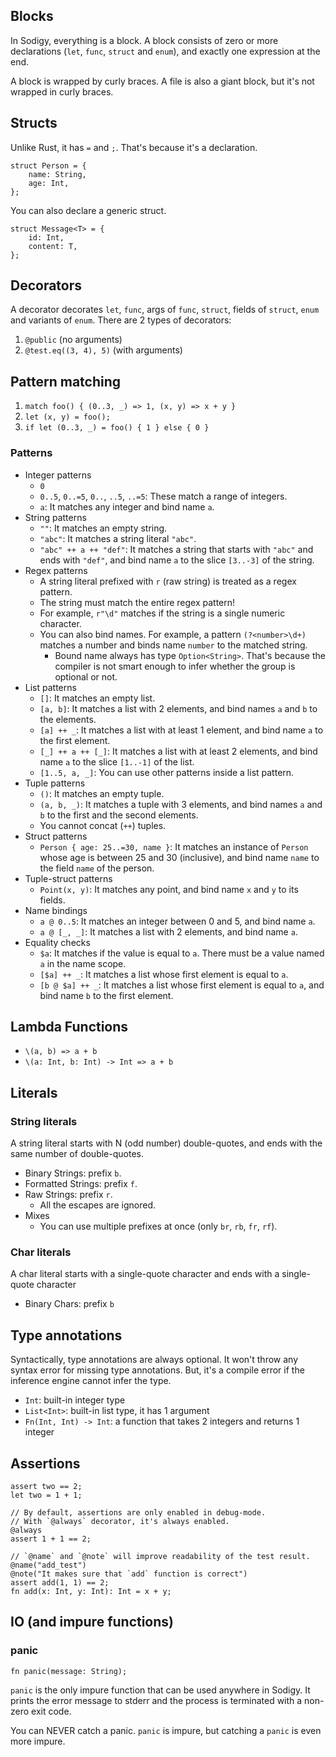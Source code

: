 ## Blocks

In Sodigy, everything is a block. A block consists of zero or more declarations (`let`, `func`, `struct` and `enum`), and exactly one expression at the end.

A block is wrapped by curly braces. A file is also a giant block, but it's not wrapped in curly braces.

## Structs

Unlike Rust, it has `=` and `;`. That's because it's a declaration.

```
struct Person = {
    name: String,
    age: Int,
};
```

You can also declare a generic struct.

```
struct Message<T> = {
    id: Int,
    content: T,
};
```

## Decorators

A decorator decorates `let`, `func`, args of `func`, `struct`, fields of `struct`, `enum` and variants of `enum`. There are 2 types of decorators:

1. `@public` (no arguments)
2. `@test.eq((3, 4), 5)` (with arguments)

## Pattern matching

1. `match foo() { (0..3, _) => 1, (x, y) => x + y }`
2. `let (x, y) = foo();`
3. `if let (0..3, _) = foo() { 1 } else { 0 }`

### Patterns

- Integer patterns
  - `0`
  - `0..5`, `0..=5`, `0..`, `..5`, `..=5`: These match a range of integers.
  - `a`: It matches any integer and bind name `a`.
- String patterns
  - `""`: It matches an empty string.
  - `"abc"`: It matches a string literal `"abc"`.
  - `"abc" ++ a ++ "def"`: It matches a string that starts with `"abc"` and ends with `"def"`, and bind name `a` to the slice `[3..-3]` of the string.
- Regex patterns
  - A string literal prefixed with `r` (raw string) is treated as a regex pattern.
  - The string must match the entire regex pattern!
  - For example, `r"\d"` matches if the string is a single numeric character.
  - You can also bind names. For example, a pattern `(?<number>\d+)` matches a number and binds name `number` to the matched string.
    - Bound name always has type `Option<String>`. That's because the compiler is not smart enough to infer whether the group is optional or not.
- List patterns
  - `[]`: It matches an empty list.
  - `[a, b]`: It matches a list with 2 elements, and bind names `a` and `b` to the elements.
  - `[a] ++ _`: It matches a list with at least 1 element, and bind name `a` to the first element.
  - `[_] ++ a ++ [_]`: It matches a list with at least 2 elements, and bind name `a` to the slice `[1..-1]` of the list.
  - `[1..5, a, _]`: You can use other patterns inside a list pattern.
- Tuple patterns
  - `()`: It matches an empty tuple.
  - `(a, b, _)`: It matches a tuple with 3 elements, and bind names `a` and `b` to the first and the second elements.
  - You cannot concat (`++`) tuples.
- Struct patterns
  - `Person { age: 25..=30, name }`: It matches an instance of `Person` whose age is between 25 and 30 (inclusive), and bind name `name` to the field `name` of the person.
- Tuple-struct patterns
  - `Point(x, y)`: It matches any point, and bind name `x` and `y` to its fields.
- Name bindings
  - `a @ 0..5`: It matches an integer between 0 and 5, and bind name `a`.
  - `a @ [_, _]`: It matches a list with 2 elements, and bind name `a`.
- Equality checks
  - `$a`: It matches if the value is equal to `a`. There must be a value named `a` in the name scope.
  - `[$a] ++ _`: It matches a list whose first element is equal to `a`.
  - `[b @ $a] ++ _`: It matches a list whose first element is equal to `a`, and bind name `b` to the first element.

## Lambda Functions

- `\(a, b) => a + b`
- `\(a: Int, b: Int) -> Int => a + b`

## Literals

### String literals

A string literal starts with N (odd number) double-quotes, and ends with the same number of double-quotes.

- Binary Strings: prefix `b`.
- Formatted Strings: prefix `f`.
- Raw Strings: prefix `r`.
  - All the escapes are ignored.
- Mixes
  - You can use multiple prefixes at once (only `br`, `rb`, `fr`, `rf`).

### Char literals

A char literal starts with a single-quote character and ends with a single-quote character

- Binary Chars: prefix `b`

## Type annotations

Syntactically, type annotations are always optional. It won't throw any syntax error for missing type annotations. But, it's a compile error if the inference engine cannot infer the type.

- `Int`: built-in integer type
- `List<Int>`: built-in list type, it has 1 argument
- `Fn(Int, Int) -> Int`: a function that takes 2 integers and returns 1 integer

## Assertions

```sodigy
assert two == 2;
let two = 1 + 1;

// By default, assertions are only enabled in debug-mode.
// With `@always` decorator, it's always enabled.
@always
assert 1 + 1 == 2;

// `@name` and `@note` will improve readability of the test result.
@name("add_test")
@note("It makes sure that `add` function is correct")
assert add(1, 1) == 2;
fn add(x: Int, y: Int): Int = x + y;
```

## IO (and impure functions)

### panic

```
fn panic(message: String);
```

`panic` is the only impure function that can be used anywhere in Sodigy. It prints the error message to stderr and the process is terminated with a non-zero exit code.

You can NEVER catch a panic. `panic` is impure, but catching a `panic` is even more impure.
